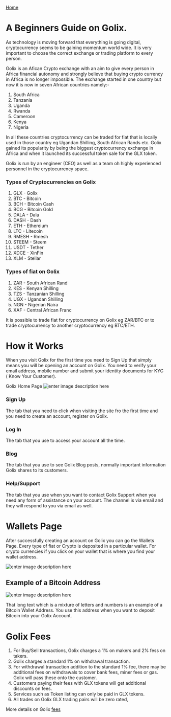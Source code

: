 
[Home](./README.md)
# A Beginners Guide on Golix.

As technology is moving  forward that everything is going digital, cryptocurrency  seems to be gaining momentum world wide. It is very important to choose the correct exchange  or trading platform to every person.

Golix is an Afican Crypto exchange with an aim to give every person in Africa  financial  autonomy  and strongly believe that buying  crypto currency in Africa is no longer impossible. The exchange  started in one country but now it is now in seven African countries namely:-
 1. South Africa
 2. Tanzania
 3. Uganda
 4. Rwanda
 5. Cameroon
 6. Kenya
 7. Nigeria
 
In all these countries cryptocurrency can be traded for  fiat that is locally used in those country eg Ugandan Shilling, South African Rands etc. Golix  gained its popularity  by being the biggest cryptocurrency exchange in Africa and when it launched  its successful token sale for the GLX token.

Golix is run by an engineer (CEO) as well as a team oh highly experienced personnel in the cryptocurrency space.

### Types of Cryptocurrencies on Golix

 1. GLX - Golix 
 2. BTC - Bitcoin
 3. BCH - Bitcoin Cash
 4. BCG - Bitcoin Gold
 5. DALA  - Dala
 6. DASH - Dash
 7. ETH - Ethereium
 8. LTC - Litecoin
 9. RMESH - Rmesh
 10. STEEM - Steem
 11. USDT - Tether
 12. XDCE - XinFin
 13. XLM - Stellar 

### Types of fiat  on Golix

 1. ZAR - South African Rand
 2. KES - Kenyan Shilling 
 3. TZS - Tanzanian Shilling
 4. UGX - Ugandan Shilling
 5. NGN - Nigerian Naira
 6. XAF - Central African Franc

It is possible to trade  fiat for cryptocurrency on Golix eg ZAR/BTC or to trade cryptocurrency to another cryptocurrency eg BTC/ETH.


# How it Works
When you visit Golix  for the first time you need to Sign Up that simply means you will be opening an account on Golix. You need to verify your email address, mobile number and submit your  identity documents  for KYC ( Know Your Customer).

Golix Home Page ![enter image description here
](https://lh3.googleusercontent.com/j78Yop5CVq_srKCuXaTXQL0tFUrYvkLFRN-hdv1uLCQdeIqnYSEPmTZ8ao92-te6Ht9xIqGJyRmo)

### Sign Up
The tab that you need to click when visiting the site fro the first time and you need to  create an account, register  on Golix.

### Log In
The tab that you use to access your account all the time.

### Blog
The tab that you use to see Golix  Blog posts, normally important information Golix shares to its customers.

### Help/Support
The tab that you use when you want to contact Golix Support when you need any form of assistance on your account. The channel is via email and they will respond to you via email as well.

# Wallets Page
After successfully creating an account on Golix  you can go the Wallets Page.  Every type of fiat or Crypto is deposited in a particular wallet. For crypto currencies if you click on your wallet that is where you find your wallet address.

![enter image description here
](https://lh3.googleusercontent.com/j9EqciiqtFJ4W3qa-8RqfA2D4FaoKjKrYbWZTce4pjMQ-sp5KgRTERHcOYDHXpdK-1KT0UVdTBQ6)

## Example of a  Bitcoin Address
![enter image description here
](https://lh3.googleusercontent.com/aoydhnVpMCpR39stXmc-sKVJs-XjTAmn-Jlez-1WPqlnsOpEIsHCdJm1FxESrCnWhDLydKGEfSA)

That long text  which is a mixture of letters and numbers is an example of a Bitcoin Wallet Address. You use this address when you want to deposit Bitcoin into your Golix Account.

# Golix Fees

 1. For Buy/Sell  transactions, Golix charges a 1% on makers and 2% fess on takers.
 2. Golix charges a standard 1% on withdrawal transaction.
 3. For withdrawal transaction addition to the standard 1% fee, there may be additional fees on withdrawals to cover bank fees, miner fees or gas. Golix will pass these onto the customer.
 4. Customers paying their fees with GLX tokens will get additional  discounts on fees.
 5. Services such  as Token listing can only be paid in GLX tokens.
 6. All trades on Golix GLX trading pairs will be zero rated,

More details on  Golix [fees](https://golix.com/fees)
